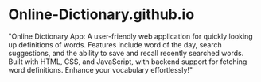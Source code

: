 # Online-Dictionary.github.io
"Online Dictionary App: A user-friendly web application for quickly looking up definitions of words. Features include word of the day, search suggestions, and the ability to save and recall recently searched words. Built with HTML, CSS, and JavaScript, with backend support for fetching word definitions. Enhance your vocabulary effortlessly!"
